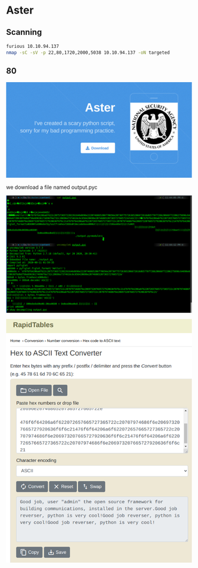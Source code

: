 # Aster

##  Scanning

```bash
furious 10.10.94.137
nmap -sC -sV -p 22,80,1720,2000,5038 10.10.94.137 -oN targeted
```

## 80

![235848.png](235848.png)

we download a file named output.pyc

![231348.png](231348.png)

![230651.png](230651.png)

